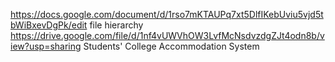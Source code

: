 https://docs.google.com/document/d/1rso7mKTAUPq7xt5DlfIKebUviu5vjd5tbWiBxevDgPk/edit
file hierarchy https://drive.google.com/file/d/1nf4vUWVhOW3LvfMcNsdvzdgZJt4odn8b/view?usp=sharing
Students' College Accommodation System
